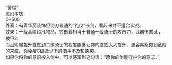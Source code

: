 <title>“警惕”</title>
<meta name="GENERATOR" content="WinCHM">
<meta http-equiv="Content-Type" content="text/html; charset=gb2312">
<br>“警惕” 
<br>魔幻本质
<br>D+500
<br>外表：有着华丽装饰但剑刃普通的“礼仪”长剑，看起来并不适合实战。
<br>效果：一级高阶超凡物品，它有着相当于普通一级骑士的攻击力，武器伤害5L，破甲2.
<br>而且附带提升直觉到二级骑士的程度能够让你的直觉大大提升，更容易察觉到危险的来临，你免疫C级及以下的措手不及和突袭。
<br>如果你将你的意识投入剑中，可以感知到这句话：“愿你的剑能守护你的意志。”
